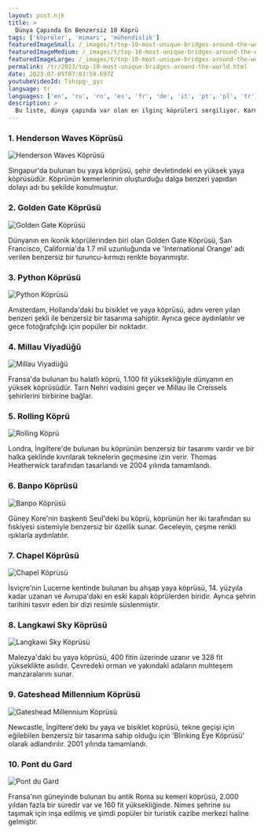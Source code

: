 ```yaml
---
layout: post.njk
title: >
  Dünya Çapında En Benzersiz 10 Köprü
tags: ['köprüler', 'mimari', 'mühendislik']
featuredImageSmall: /_images/t/top-10-most-unique-bridges-around-the-world-cover-tr-small.webp
featuredImageMedium: /_images/t/top-10-most-unique-bridges-around-the-world-cover-tr-medium.webp
featuredImageLarge: /_images/t/top-10-most-unique-bridges-around-the-world-cover-tr-large.webp
permalink: /tr/2023/top-10-most-unique-bridges-around-the-world.html
date: 2023-07-05T07:03:59.697Z
youtubeVideoId: Tihzpg-_gyc
language: tr
languages: ['en', 'ru', 'ro', 'es', 'fr', 'de', 'it', 'pt', 'pl', 'tr']
description: >
  Bu liste, dünya çapında var olan en ilginç köprüleri sergiliyor. Karmaşık tasarımları, konumları veya amaçlarından dolayı, bu köprüler kalıcı bir izlenim bırakacaklar.
---
```


### 1. Henderson Waves Köprüsü

![Henderson Waves Köprüsü](/_images/4/487bc04d90ddf841f4d7c3661ee12e7e-medium.webp)

Singapur'da bulunan bu yaya köprüsü, şehir devletindeki en yüksek yaya köprüsüdür. Köprünün kemerlerinin oluşturduğu dalga benzeri yapıdan dolayı adı bu şekilde konulmuştur.

### 2. Golden Gate Köprüsü

![Golden Gate Köprüsü](/_images/5/5ebb24914f30c12f784634982b33c7b1-medium.webp)

Dünyanın en ikonik köprülerinden biri olan Golden Gate Köprüsü, San Francisco, California'da 1.7 mil uzunluğunda ve 'International Orange' adı verilen benzersiz bir turuncu-kırmızı renkte boyanmıştır.

### 3. Python Köprüsü

![Python Köprüsü](/_images/b/b6dfc91e9e5d530e5acd9d8e5cfce8c9-medium.webp)

Amsterdam, Hollanda'daki bu bisiklet ve yaya köprüsü, adını veren yılan benzeri şekli ile benzersiz bir tasarıma sahiptir. Ayrıca gece aydınlatılır ve gece fotoğrafçılığı için popüler bir noktadır.

### 4. Millau Viyadüğü

![Millau Viyadüğü](/_images/2/24c1367e072b6f69f5a9735b6bb448d6-medium.webp)

Fransa'da bulunan bu halatlı köprü, 1.100 fit yüksekliğiyle dünyanın en yüksek köprüsüdür. Tarn Nehri vadisini geçer ve Millau ile Creissels şehirlerini birbirine bağlar.

### 5. Rolling Köprü

![Rolling Köprü](/_images/8/85e6cd5f7ad5df1ae008c183178fe40a-medium.webp)

Londra, İngiltere'de bulunan bu köprünün benzersiz bir tasarımı vardır ve bir halka şeklinde kıvrılarak teknelerin geçmesine izin verir. Thomas Heatherwick tarafından tasarlandı ve 2004 yılında tamamlandı.

### 6. Banpo Köprüsü

![Banpo Köprüsü](/_images/9/91c9b2f3cef4ec9569ed3ca0d5197f55-medium.webp)

Güney Kore'nin başkenti Seul'deki bu köprü, köprünün her iki tarafından su fıskiyesi sistemiyle benzersiz bir özellik sunar. Geceleyin, çeşme renkli ışıklarla aydınlatılır.

### 7. Chapel Köprüsü

![Chapel Köprüsü](/_images/9/9a83070c2573df0e68c8402892cb45cc-medium.webp)

İsviçre'nin Lucerne kentinde bulunan bu ahşap yaya köprüsü, 14. yüzyıla kadar uzanan ve Avrupa'daki en eski kapalı köprülerden biridir. Ayrıca şehrin tarihini tasvir eden bir dizi resimle süslenmiştir.

### 8. Langkawi Sky Köprüsü

![Langkawi Sky Köprüsü](/_images/8/83c01d3bb2f56833b0332dd86ddf6e15-medium.webp)

Malezya'daki bu yaya köprüsü, 400 fitin üzerinde uzanır ve 328 fit yükseklikte asılıdır. Çevredeki orman ve yakındaki adaların muhteşem manzaralarını sunar.

### 9. Gateshead Millennium Köprüsü

![Gateshead Millennium Köprüsü](/_images/e/e7990b6af368e302f2bf3081af078b67-medium.webp)

Newcastle, İngiltere'deki bu yaya ve bisiklet köprüsü, tekne geçişi için eğilebilen benzersiz bir tasarıma sahip olduğu için 'Blinking Eye Köprüsü' olarak adlandırılır. 2001 yılında tamamlandı.

### 10. Pont du Gard

![Pont du Gard](/_images/f/f0a0c83f9507c74f04b613b944ced421-medium.webp)

Fransa'nın güneyinde bulunan bu antik Roma su kemeri köprüsü, 2.000 yıldan fazla bir süredir var ve 160 fit yüksekliğinde. Nimes şehrine su taşımak için inşa edilmiş ve şimdi popüler bir turistik cazibe merkezi haline gelmiştir.

